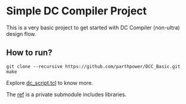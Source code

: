 # Simple DC Compiler Project

This is a very basic project to get started with DC Compiler (non-ultra) design flow.

## How to run? 

```
git clone --recursive https://github.com/parthpower/DCC_Basic.git
make
```


Explore [dc_script.tcl](script/dc_script.tcl) to know more.

The [ref](https://github.com/parthpower/ref) is a private submodule includes libraries.